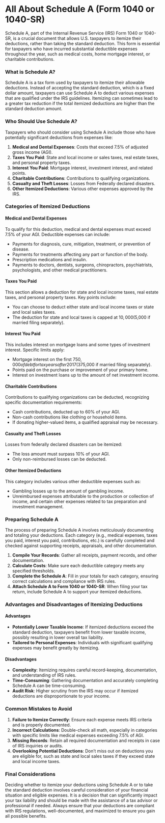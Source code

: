 # All About Schedule A (Form 1040 or 1040-SR)

Schedule A, part of the Internal Revenue Service (IRS) Form 1040 or 1040-SR, is a crucial document that allows U.S. taxpayers to itemize their deductions, rather than taking the standard deduction. This form is essential for taxpayers who have incurred substantial deductible expenses throughout the year, such as medical costs, home mortgage interest, or charitable contributions.

### What is Schedule A?

Schedule A is a tax form used by taxpayers to itemize their allowable deductions. Instead of accepting the standard deduction, which is a fixed dollar amount, taxpayers can use Schedule A to deduct various expenses that are qualified under the IRS guidelines. Itemizing can sometimes lead to a greater tax reduction if the total itemized deductions are higher than the standard deduction amount.

### Who Should Use Schedule A?

Taxpayers who should consider using Schedule A include those who have potentially significant deductions from expenses like:

1. **Medical and Dental Expenses**: Costs that exceed 7.5% of adjusted gross income (AGI).
2. **Taxes You Paid**: State and local income or sales taxes, real estate taxes, and personal property taxes.
3. **Interest You Paid**: Mortgage interest, investment interest, and related points.
4. **Charitable Contributions**: Contributions to qualifying organizations.
5. **Casualty and Theft Losses**: Losses from Federally declared disasters.
6. **Other Itemized Deductions**: Various other expenses approved by the IRS.

### Categories of Itemized Deductions

#### Medical and Dental Expenses

To qualify for this deduction, medical and dental expenses must exceed 7.5% of your AGI. Deductible expenses can include:

- Payments for diagnosis, cure, mitigation, treatment, or prevention of disease.
- Payments for treatments affecting any part or function of the body.
- Prescription medications and insulin.
- Payments to doctors, dentists, surgeons, chiropractors, psychiatrists, psychologists, and other medical practitioners.
  
#### Taxes You Paid

This section allows a deduction for state and local income taxes, real estate taxes, and personal property taxes. Key points include:

- You can choose to deduct either state and local income taxes or state and local sales taxes.
- The deduction for state and local taxes is capped at $10,000 ($5,000 if married filing separately).

#### Interest You Paid

This includes interest on mortgage loans and some types of investment interest. Specific limits apply:

- Mortgage interest on the first $750,000 of debt for tax years after 2017 ($375,000 if married filing separately).
- Points paid on the purchase or improvement of your primary home.
- Interest on investment loans up to the amount of net investment income.

#### Charitable Contributions

Contributions to qualifying organizations can be deducted, recognizing specific documentation requirements:

- Cash contributions, deducted up to 60% of your AGI.
- Non-cash contributions like clothing or household items.
- If donating higher-valued items, a qualified appraisal may be necessary.

#### Casualty and Theft Losses

Losses from federally declared disasters can be itemized:

- The loss amount must surpass 10% of your AGI.
- Only non-reimbursed losses can be deducted.

#### Other Itemized Deductions

This category includes various other deductible expenses such as:
  
- Gambling losses up to the amount of gambling income.
- Unreimbursed expenses attributable to the production or collection of income, and certain other expenses related to tax preparation and investment management.

### Preparing Schedule A

The process of preparing Schedule A involves meticulously documenting and totaling your deductions. Each category (e.g., medical expenses, taxes you paid, interest you paid, contributions, etc.) is carefully completed and checked against supporting receipts, appraisals, and other documentation.

1. **Compile Your Records**: Gather all receipts, payment records, and other documentation.
2. **Calculate Costs**: Make sure each deductible category meets any specified thresholds.
3. **Complete the Schedule A**: Fill in your totals for each category, ensuring correct calculations and compliance with IRS rules.
4. **Attach Schedule A to Form 1040 or 1040-SR**: When filing your tax return, include Schedule A to support your itemized deductions.

### Advantages and Disadvantages of Itemizing Deductions

#### Advantages

- **Potentially Lower Taxable Income**: If itemized deductions exceed the standard deduction, taxpayers benefit from lower taxable income, possibly resulting in lower overall tax liability.
- **Tailored to Personal Expenses**: Individuals with significant qualifying expenses may benefit greatly by itemizing.

#### Disadvantages

- **Complexity**: Itemizing requires careful record-keeping, documentation, and understanding of IRS rules.
- **Time-Consuming**: Gathering documentation and accurately completing Schedule A can be time-consuming.
- **Audit Risk**: Higher scrutiny from the IRS may occur if itemized deductions are disproportionate to your income.

### Common Mistakes to Avoid

1. **Failure to Itemize Correctly**: Ensure each expense meets IRS criteria and is properly documented.
2. **Incorrect Calculations**: Double-check all math, especially in categories with specific limits like medical expenses exceeding 7.5% of AGI.
3. **Missing Records**: Retain all required documentation and receipts in case of IRS inquiries or audits.
4. **Overlooking Potential Deductions**: Don’t miss out on deductions you are eligible for, such as state and local sales taxes if they exceed state and local income taxes.

### Final Considerations

Deciding whether to itemize your deductions using Schedule A or to take the standard deduction involves careful consideration of your financial situation and eligible expenses. It is a decision that can significantly impact your tax liability and should be made with the assistance of a tax advisor or professional if needed. Always ensure that your deductions are compliant with IRS regulations, well-documented, and maximized to ensure you gain all possible benefits.